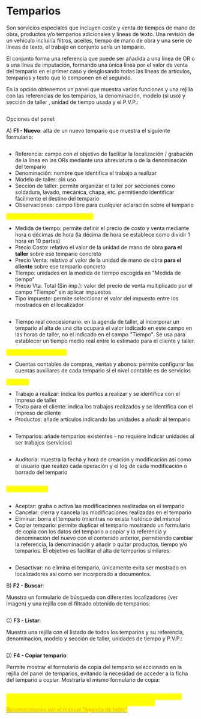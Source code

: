 # Temparios

Son servicios especiales que incluyen coste y venta de tiempos de mano de obra, productos y/o temparios adicionales y líneas de texto. Una revisión de un vehículo incluiría filtros, aceites, tiempo de mano de obra y una serie de líneas de texto, el trabajo en conjunto sería un tempario.

El conjunto forma una referencia que puede ser añadida a una línea de OR o a una línea de imputación, formando una única línea por el valor de venta del tempario en el primer caso y desglosando todas las líneas de artículos, temparios y texto que lo componen en el segundo.

En la opción obtenemos un panel que muestra varias funciones y una rejilla con las referencias de los temparios, la denominación, modelo (si uso) y sección de taller , unidad de tiempo usada y el P.V.P.:

<figure><img src="../../../.gitbook/assets/imagen (7) (5).png" alt=""><figcaption></figcaption></figure>

Opciones del panel:

A) **F1 - Nuevo**: alta de un nuevo tempario que muestra el siguiente formulario:

<figure><img src="../../../.gitbook/assets/imagen (12) (3) (1).png" alt=""><figcaption></figcaption></figure>

* Referencia: campo con el objetivo de facilitar la localización / grabación de la línea en las ORs mediante una abreviatura o de la denominación del tempario
* Denominación: nombre que identifica el trabajo a realizar
* Modelo de taller: sin uso
* Sección de taller: permite organizar el taller por secciones como soldadura, lavado, mecánica, chapa, etc. permitiendo identificar fácilmente el destino del tempario
* Observaciones: campo libre para cualquier aclaración sobre el tempario

<mark style="color:yellow;">Referente a tiempo y mano de obra</mark>

* Medida de tiempo: permite definir el precio de costo y venta mediante hora o décimas de hora (la décima de hora se establece como dividir 1 hora en 10 partes)
* Precio Costo: relativo el valor de la unidad de mano de obra **para el taller** sobre ese tempario concreto
* Precio Venta: relativo al valor de la unidad de mano de obra **para el cliente** sobre ese tempario concreto
* Tiempo: unidades en la medida de tiempo escogida en "Medida de tiempo"
* Precio Vta. Total (Sin imp.): valor del precio de venta multiplicado por el campo "Tiempo" sin aplicar impuestos
* Tipo impuesto: permite seleccionar el valor del impuesto entre los mostrados en el localizador

<figure><img src="../../../.gitbook/assets/imagen (9) (4).png" alt=""><figcaption></figcaption></figure>

* Tiempo real concesionario: en la agenda de taller, al incorporar un tempario al alta de una cita ocupará el valor indicado en este campo en las horas de taller, no el indicado en el campo "Tiempo". Se usa para establecer un tiempo medio real entre lo estimado para el cliente y taller.

<mark style="color:yellow;">Referente a contabilidad</mark>

* Cuentas contables de compras, ventas y abonos: permite configurar las cuentas auxiliares de cada tempario si el nivel contable es de servicios

<mark style="color:yellow;">Pestañas</mark>

* Trabajo a realizar: indica los puntos a realizar y se identifica con el impreso de taller
* Texto para el cliente: indica los trabajos realizados y se identifica con el impreso de cliente
* Productos: añade artículos indicando las unidades a añadir al tempario

<figure><img src="../../../.gitbook/assets/imagen (3) (3).png" alt=""><figcaption></figcaption></figure>

* Temparios: añade temparios existentes - no requiere indicar unidades al ser trabajos (servicios)

<figure><img src="../../../.gitbook/assets/imagen (8) (5).png" alt=""><figcaption></figcaption></figure>

* Auditoría: muestra la fecha y hora de creación y modificación así como el usuario que realizó cada operación y el log de cada modificación o borrado del tempario

<figure><img src="../../../.gitbook/assets/imagen (5) (3).png" alt=""><figcaption></figcaption></figure>

<mark style="color:yellow;">Botonera inferior</mark>

<figure><img src="../../../.gitbook/assets/imagen (14) (3) (1).png" alt=""><figcaption></figcaption></figure>

* Aceptar: graba o activa las modificaciones realizadas en el tempario
* Cancelar: cierra y cancela las modificaciones realizadas en el tempario
* Eliminar: borra el tempario (mientras no exista histórico del mismo)
* Copiar tempario: permite duplicar el tempario mostrando un formulario de copia con los datos del tempario a copiar y la referencia y denominación del nuevo con el contenido anterior, permitiendo cambiar la referencia, la denominación y añadir o quitar productos, tiempo y/o temparios. El objetivo es facilitar el alta de temparios similares:

<figure><img src="../../../.gitbook/assets/imagen (15) (5).png" alt=""><figcaption></figcaption></figure>

* Desactivar: no elimina el tempario, únicamente evita ser mostrado en localizadores así como ser incorporado a documentos.

B) **F2 - Buscar**:

Muestra un formulario de búsqueda con diferentes localizadores (ver imagen) y una rejilla con el filtrado obtenido de temparios:

<figure><img src="../../../.gitbook/assets/imagen (11) (1) (1) (2).png" alt=""><figcaption></figcaption></figure>

C) **F3 - Listar**:

Muestra una rejilla con el listado de todos los temparios y su referencia, denominación, modelo y sección de taller, unidades de tiempo y P.V.P.:

<figure><img src="../../../.gitbook/assets/imagen (4) (5).png" alt=""><figcaption></figcaption></figure>

D) **F4 - Copiar tempario**:

Permite mostrar el formulario de copia del tempario seleccionado en la rejilla del panel de temparios, evitando la necesidad de acceder a la ficha del tempario a copiar. Mostraría el mismo formulario de copia:

<figure><img src="../../../.gitbook/assets/imagen (1) (5).png" alt=""><figcaption></figcaption></figure>

<mark style="color:yellow;">\*\*\* Los temparios son fundamentales para obtener la máxima agilidad, imagen cara al cliente y rendiemiento en la agenda de taller.</mark> <mark style="color:orange;"></mark> [<mark style="color:orange;">Recomendamos ver el manual "Agenda de taller"</mark>](agenda-de-taller/)<mark style="color:orange;"></mark>
